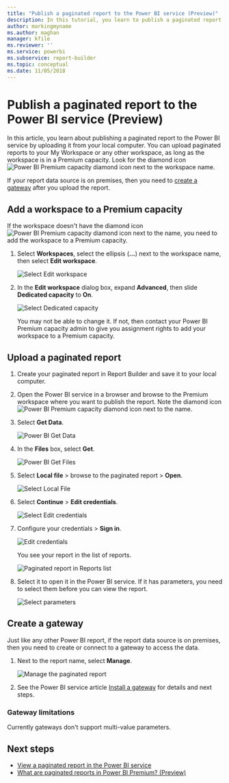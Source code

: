 ```yaml
---
title: "Publish a paginated report to the Power BI service (Preview)"
description: In this tutorial, you learn to publish a paginated report to the Power BI service by uploading it from your local computer.  
author: markingmyname
ms.author: maghan
manager: kfile
ms.reviewer: ''
ms.service: powerbi
ms.subservice: report-builder
ms.topic: conceptual
ms.date: 11/05/2018
---
```


# Publish a paginated report to the Power BI service (Preview)

In this article, you learn about publishing a paginated report to the Power BI service by uploading it from your local computer. You can upload paginated reports to your My Workspace or any other workspace, as long as the workspace is in a Premium capacity. Look for the diamond icon ![Power BI Premium capacity diamond icon](media/paginated-reports-save-to-power-bi-service/premium-diamond.png) next to the workspace name. 

If your report data source is on premises, then you need to [create a gateway](#create-a-gateway) after you upload the report.

## Add a workspace to a Premium capacity

If the workspace doesn't have the diamond icon ![Power BI Premium capacity diamond icon](media/paginated-reports-save-to-power-bi-service/premium-diamond.png) next to the name, you need to add the workspace to a Premium capacity. 

1. Select **Workspaces**, select the ellipsis (**...**) next to the workspace name, then select **Edit workspace**.

    ![Select Edit workspace](media/paginated-reports-save-to-power-bi-service/power-bi-paginated-edit-workspace.png)

1. In the **Edit workspace** dialog box, expand **Advanced**, then slide **Dedicated capacity** to **On**.

    ![Select Dedicated capacity](media/paginated-reports-save-to-power-bi-service/power-bi-paginated-edit-workspace-dialog.png)

   You may not be able to change it. If not, then contact your Power BI Premium capacity admin to give you assignment rights to add your workspace to a Premium capacity.


## Upload a paginated report

1. Create your paginated report in Report Builder and save it to your local computer.

1. Open the Power BI service in a browser and browse to the Premium workspace where you want to publish the report. Note the diamond icon ![Power BI Premium capacity diamond icon](media/paginated-reports-save-to-power-bi-service/premium-diamond.png) next to the name. 

1. Select **Get Data**.

    ![Power BI Get Data](media/paginated-reports-save-to-power-bi-service/power-bi-paginated-get-data.png)

1. In the **Files** box, select **Get**.

    ![Power BI Get Files](media/paginated-reports-save-to-power-bi-service/power-bi-paginated-files-get.png)

1. Select **Local file** > browse to the paginated report > **Open**.

    ![Select Local File](media/paginated-reports-save-to-power-bi-service/power-bi-paginated-local-file.png)

1. Select **Continue** > **Edit credentials**.

    ![Select Edit credentials](media/paginated-reports-save-to-power-bi-service/power-bi-paginated-select-edit-credentials.png)

1. Configure your credentials > **Sign in**.

    ![Edit credentials](media/paginated-reports-save-to-power-bi-service/power-bi-paginated-credentials.png)

   You see your report in the list of reports.

    ![Paginated report in Reports list](media/paginated-reports-save-to-power-bi-service/power-bi-paginated-wwi-report.png)

1. Select it to open it in the Power BI service. If it has parameters, you need to select them before you can view the report.
 
    ![Select parameters](media/paginated-reports-save-to-power-bi-service/power-bi-paginated-select-parameters.png)

## Create a gateway

Just like any other Power BI report, if the report data source is on premises, then you need to create or connect to a gateway to access the data.

1. Next to the report name, select **Manage**.

   ![Manage the paginated report](media/paginated-reports-save-to-power-bi-service/power-bi-paginated-manage.png)

1. See the Power BI service article [Install a gateway](service-gateway-install.md) for details and next steps.

### Gateway limitations

Currently gateways don't support multi-value parameters.


## Next steps

- [View a paginated report in the Power BI service](paginated-reports-view-power-bi-service.md)
- [What are paginated reports in Power BI Premium? (Preview)](paginated-reports-report-builder-power-bi.md)

